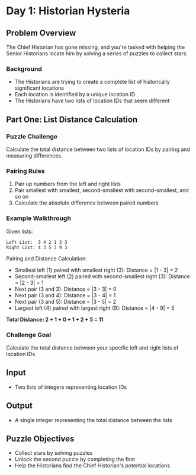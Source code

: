 # Day 1: Historian Hysteria

## Problem Overview

The Chief Historian has gone missing, and you're tasked with helping the Senior Historians locate him by solving a series of puzzles to collect stars.

### Background

- The Historians are trying to create a complete list of historically significant locations
- Each location is identified by a unique location ID
- The Historians have two lists of location IDs that seem different

## Part One: List Distance Calculation

### Puzzle Challenge

Calculate the total distance between two lists of location IDs by pairing and measuring differences.

### Pairing Rules

1. Pair up numbers from the left and right lists
2. Pair smallest with smallest, second-smallest with second-smallest, and so on
3. Calculate the absolute difference between paired numbers

### Example Walkthrough

Given lists:
```
Left List:  3 4 2 1 3 3
Right List: 4 3 5 3 9 3
```

Pairing and Distance Calculation:
- Smallest left (1) paired with smallest right (3): Distance = |1 - 3| = 2
- Second-smallest left (2) paired with second-smallest right (3): Distance = |2 - 3| = 1
- Next pair (3 and 3): Distance = |3 - 3| = 0
- Next pair (3 and 4): Distance = |3 - 4| = 1
- Next pair (3 and 5): Distance = |3 - 5| = 2
- Largest left (4) paired with largest right (9): Distance = |4 - 9| = 5

**Total Distance: 2 + 1 + 0 + 1 + 2 + 5 = 11**

### Challenge Goal

Calculate the total distance between your specific left and right lists of location IDs.

## Input

- Two lists of integers representing location IDs

## Output

- A single integer representing the total distance between the lists

## Puzzle Objectives

- Collect stars by solving puzzles
- Unlock the second puzzle by completing the first
- Help the Historians find the Chief Historian's potential locations
